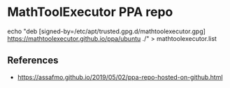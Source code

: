 # MathToolExecutor PPA repo

echo "deb [signed-by=/etc/apt/trusted.gpg.d/mathtoolexecutor.gpg] https://mathtoolexecutor.github.io/ppa/ubuntu ./" > mathtoolexecutor.list

## References

- https://assafmo.github.io/2019/05/02/ppa-repo-hosted-on-github.html

